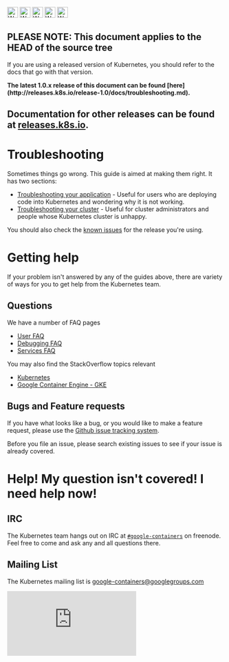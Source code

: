 <!-- BEGIN MUNGE: UNVERSIONED_WARNING -->

<!-- BEGIN STRIP_FOR_RELEASE -->

<img src="http://kubernetes.io/img/warning.png" alt="WARNING"
     width="25" height="25">
<img src="http://kubernetes.io/img/warning.png" alt="WARNING"
     width="25" height="25">
<img src="http://kubernetes.io/img/warning.png" alt="WARNING"
     width="25" height="25">
<img src="http://kubernetes.io/img/warning.png" alt="WARNING"
     width="25" height="25">
<img src="http://kubernetes.io/img/warning.png" alt="WARNING"
     width="25" height="25">

<h2>PLEASE NOTE: This document applies to the HEAD of the source tree</h2>

If you are using a released version of Kubernetes, you should
refer to the docs that go with that version.

<strong>
The latest 1.0.x release of this document can be found
[here](http://releases.k8s.io/release-1.0/docs/troubleshooting.md).

Documentation for other releases can be found at
[releases.k8s.io](http://releases.k8s.io).
</strong>
--

<!-- END STRIP_FOR_RELEASE -->

<!-- END MUNGE: UNVERSIONED_WARNING -->

# Troubleshooting

Sometimes things go wrong.  This guide is aimed at making them right.  It has two sections:
   * [Troubleshooting your application](user-guide/application-troubleshooting.md) - Useful for users who are deploying code into Kubernetes and wondering why it is not working.
   * [Troubleshooting your cluster](admin/cluster-troubleshooting.md) - Useful for cluster administrators and people whose Kubernetes cluster is unhappy.

You should also check the [known issues](user-guide/known-issues.md) for the release you're using.

# Getting help

If your problem isn't answered by any of the guides above, there are variety of ways for you to get help from the Kubernetes team.

## Questions

We have a number of FAQ pages
   * [User FAQ](https://github.com/kubernetes/kubernetes/wiki/User-FAQ)
   * [Debugging FAQ](https://github.com/kubernetes/kubernetes/wiki/Debugging-FAQ)
   * [Services FAQ](https://github.com/kubernetes/kubernetes/wiki/Services-FAQ)

You may also find the StackOverflow topics relevant
   * [Kubernetes](http://stackoverflow.com/questions/tagged/kubernetes)
   * [Google Container Engine - GKE](http://stackoverflow.com/questions/tagged/google-container-engine)

## Bugs and Feature requests

If you have what looks like a bug, or you would like to make a feature request, please use the [Github issue tracking system](https://github.com/kubernetes/kubernetes/issues).

Before you file an issue, please search existing issues to see if your issue is already covered.

# Help! My question isn't covered!  I need help now!

## IRC

The Kubernetes team hangs out on IRC at [`#google-containers`](https://botbot.me/freenode/google-containers/) on freenode.  Feel free to come and ask any and all questions there.

## Mailing List

The Kubernetes mailing list is [google-containers@googlegroups.com](https://groups.google.com/forum/#!forum/google-containers)


<!-- BEGIN MUNGE: GENERATED_ANALYTICS -->
[![Analytics](https://kubernetes-site.appspot.com/UA-36037335-10/GitHub/docs/troubleshooting.md?pixel)]()
<!-- END MUNGE: GENERATED_ANALYTICS -->
